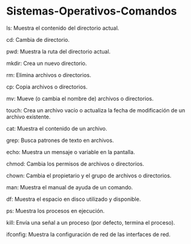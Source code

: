 # Sistemas-Operativos-Comandos

ls: Muestra el contenido del directorio actual.

cd: Cambia de directorio.

pwd: Muestra la ruta del directorio actual.

mkdir: Crea un nuevo directorio.

rm: Elimina archivos o directorios.

cp: Copia archivos o directorios.

mv: Mueve (o cambia el nombre de) archivos o directorios.

touch: Crea un archivo vacío o actualiza la fecha de modificación de un archivo existente.

cat: Muestra el contenido de un archivo.

grep: Busca patrones de texto en archivos.

echo: Muestra un mensaje o variable en la pantalla.

chmod: Cambia los permisos de archivos o directorios.

chown: Cambia el propietario y el grupo de archivos o directorios.

man: Muestra el manual de ayuda de un comando.

df: Muestra el espacio en disco utilizado y disponible.

ps: Muestra los procesos en ejecución.

kill: Envía una señal a un proceso (por defecto, termina el proceso).

ifconfig: Muestra la configuración de red de las interfaces de red.
